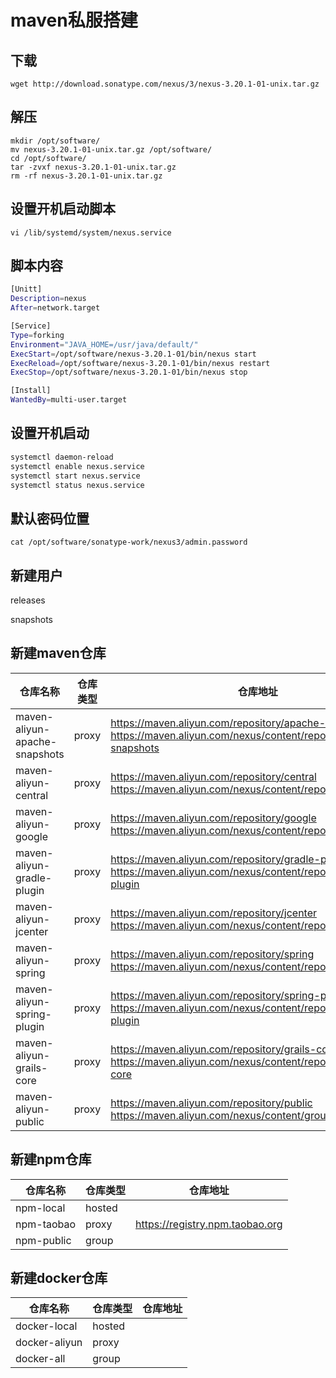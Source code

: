 # maven私服搭建

## 下载

```shell
wget http://download.sonatype.com/nexus/3/nexus-3.20.1-01-unix.tar.gz
```

## 解压

```shell
mkdir /opt/software/
mv nexus-3.20.1-01-unix.tar.gz /opt/software/
cd /opt/software/
tar -zvxf nexus-3.20.1-01-unix.tar.gz
rm -rf nexus-3.20.1-01-unix.tar.gz
```

## 设置开机启动脚本

```shell
vi /lib/systemd/system/nexus.service
```

## 脚本内容

```sh
[Unitt]
Description=nexus
After=network.target

[Service]
Type=forking
Environment="JAVA_HOME=/usr/java/default/"
ExecStart=/opt/software/nexus-3.20.1-01/bin/nexus start
ExecReload=/opt/software/nexus-3.20.1-01/bin/nexus restart
ExecStop=/opt/software/nexus-3.20.1-01/bin/nexus stop

[Install]
WantedBy=multi-user.target
```

## 设置开机启动

```sh
systemctl daemon-reload
systemctl enable nexus.service
systemctl start nexus.service
systemctl status nexus.service
```

## 默认密码位置

```shell
cat /opt/software/sonatype-work/nexus3/admin.password
```

## 新建用户

releases

snapshots

## 新建maven仓库

| 仓库名称                      | 仓库类型 | 仓库地址                                                     |
| ----------------------------- | -------- | ------------------------------------------------------------ |
| maven-aliyun-apache-snapshots | proxy    | https://maven.aliyun.com/repository/apache-snapshots <br />https://maven.aliyun.com/nexus/content/repositories/apache-snapshots |
| maven-aliyun-central          | proxy    | https://maven.aliyun.com/repository/central<br />https://maven.aliyun.com/nexus/content/repositories/central |
| maven-aliyun-google           | proxy    | https://maven.aliyun.com/repository/google<br />https://maven.aliyun.com/nexus/content/repositories/google |
| maven-aliyun-gradle-plugin    | proxy    | https://maven.aliyun.com/repository/gradle-plugin<br />https://maven.aliyun.com/nexus/content/repositories/gradle-plugin |
| maven-aliyun-jcenter          | proxy    | https://maven.aliyun.com/repository/jcenter<br />https://maven.aliyun.com/nexus/content/repositories/jcenter |
| maven-aliyun-spring           | proxy    | https://maven.aliyun.com/repository/spring<br />https://maven.aliyun.com/nexus/content/repositories/spring |
| maven-aliyun-spring-plugin    | proxy    | https://maven.aliyun.com/repository/spring-plugin<br />https://maven.aliyun.com/nexus/content/repositories/spring-plugin |
| maven-aliyun-grails-core      | proxy    | https://maven.aliyun.com/repository/grails-core<br />https://maven.aliyun.com/nexus/content/repositories/grails-core |
| maven-aliyun-public           | proxy    | https://maven.aliyun.com/repository/public<br />https://maven.aliyun.com/nexus/content/groups/public |

## 新建npm仓库

| 仓库名称   | 仓库类型 | 仓库地址                        |
| ---------- | -------- | ------------------------------- |
| npm-local  | hosted   |                                 |
| npm-taobao | proxy    | https://registry.npm.taobao.org |
| npm-public | group    |                                 |

## 新建docker仓库

| 仓库名称      | 仓库类型 | 仓库地址 |
| ------------- | -------- | -------- |
| docker-local  | hosted   |          |
| docker-aliyun | proxy    |          |
| docker-all    | group    |          |
